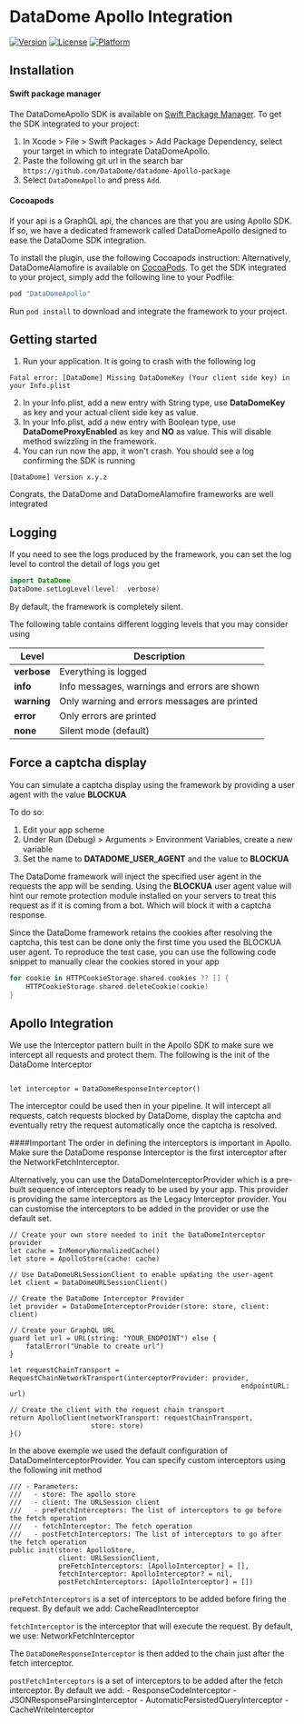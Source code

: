 # DataDome Apollo Integration

[![Version](https://img.shields.io/cocoapods/v/DataDomeAlamofire.svg?style=flat)](http://cocoapods.org/pods/DataDomeAlamofire)
[![License](https://img.shields.io/cocoapods/l/DataDomeAlamofire.svg?style=flat)](http://cocoapods.org/pods/DataDomAlamofire)
[![Platform](https://img.shields.io/cocoapods/p/DataDomeAlamofire.svg?style=flat)](http://cocoapods.org/pods/DataDomeAlamofire)

## Installation
#### Swift package manager
The DataDomeApollo SDK is available on [Swift Package Manager](https://swift.org/package-manager/). To get the SDK integrated to your project:

1. In Xcode > File > Swift Packages > Add Package Dependency, select your target in which to integrate DataDomeApollo.
2. Paste the following git url in the search bar `https://github.com/DataDome/datadome-Apollo-package`
3. Select `DataDomeApollo` and press `Add`.





#### Cocoapods
If your api is a GraphQL api, the chances are that you are using Apollo SDK. If so, we have a dedicated framework called DataDomeApollo designed to ease the DataDome SDK integration.

To install the plugin, use the following Cocoapods instruction:
Alternatively, DataDomeAlamofire is available on [CocoaPods](http://cocoapods.org). To get the SDK integrated to your project, simply add the following line to your Podfile:

```ruby
pod "DataDomeApollo"
```

Run `pod install` to download and integrate the framework to your project.

## Getting started

1. Run your application. It is going to crash with the following log
```
Fatal error: [DataDome] Missing DataDomeKey (Your client side key) in your Info.plist
```
2. In your Info.plist, add a new entry with String type, use **DataDomeKey** as key and your actual client side key as value.
3. In your Info.plist, add a new entry with Boolean type, use **DataDomeProxyEnabled** as key and **NO** as value. This will disable method swizzling in the framework.
4. You can run now the app, it won't crash. You should see a log confirming the SDK is running
```
[DataDome] Version x.y.z
```

Congrats, the DataDome and DataDomeAlamofire frameworks are well integrated

## Logging
If you need to see the logs produced by the framework, you can set the log level to control the detail of logs you get

```swift
import DataDome
DataDome.setLogLevel(level: .verbose)
```

By default, the framework is completely silent.

The following table contains different logging levels that you may consider using


 Level                        | Description
---------------------------    |----------------------------------------------
__verbose__                  | Everything is logged
__info__                      | Info messages, warnings and errors are shown
__warning__                  | Only warning and errors messages are printed 
__error__                      | Only errors are printed
__none__                      | Silent mode (default)


## Force a captcha display
You can simulate a captcha display using the framework by providing a user agent with the value **BLOCKUA**

To do so:

1. Edit your app scheme
2. Under Run (Debug) > Arguments > Environment Variables, create a new variable
3. Set the name to **DATADOME\_USER\_AGENT** and the value to **BLOCKUA**

The DataDome framework will inject the specified user agent in the requests the app will be sending. Using the **BLOCKUA** user agent value will hint our remote protection module installed on your servers to treat this request as if it is coming from a bot. Which will block it with a captcha response.

Since the DataDome framework retains the cookies after resolving the captcha, this test can be done only the first time you used the BLOCKUA user agent. To reproduce the test case, you can use the following code snippet to manually clear the cookies stored in your app

```swift
for cookie in HTTPCookieStorage.shared.cookies ?? [] {
    HTTPCookieStorage.shared.deleteCookie(cookie)
}
```

## Apollo Integration
We use the Interceptor pattern built in the Apollo SDK to make sure we intercept all requests and protect them. The following is the init of the DataDome Interceptor

```import DataDomeApollo

let interceptor = DataDomeResponseInterceptor()
```

The interceptor could be used then in your pipeline. It will intercept all requests, catch requests blocked by DataDome, display the captcha and eventually retry the request automatically once the captcha is resolved.

####Important
The order in defining the interceptors is important in Apollo. Make sure the DataDome response Interceptor is the first interceptor after the NetworkFetchInterceptor.

Alternatively, you can use the DataDomeInterceptorProvider which is a pre-built sequence of interceptors ready to be used by your app. This provider is providing the same interceptors as the Legacy Interceptor provider. You can customise the interceptors to be added in the provider or use the default set.

```private(set) lazy var apollo: ApolloClient = {
// Create your own store needed to init the DataDomeInterceptor provider
let cache = InMemoryNormalizedCache()
let store = ApolloStore(cache: cache)

// Use DataDomeURLSessionClient to enable updating the user-agent
let client = DataDomeURLSessionClient()

// Create the DataDome Interceptor Provider
let provider = DataDomeInterceptorProvider(store: store, client: client)

// Create your GraphQL URL
guard let url = URL(string: "YOUR_ENDPOINT") else {
    fatalError("Unable to create url")
}

let requestChainTransport = RequestChainNetworkTransport(interceptorProvider: provider,
                                                         endpointURL: url)

// Create the client with the request chain transport
return ApolloClient(networkTransport: requestChainTransport,
                    store: store)
}()
```

In the above exemple we used the default configuration of DataDomeInterceptorProvider. You can specify custom interceptors using the following init method

```/// Creates an interceptor provider with a setup instance of DataDome
/// - Parameters:
///   - store: The apollo store
///   - client: The URLSession client
///   - preFetchInterceptors: The list of interceptors to go before the fetch operation
///   - fetchInterceptor: The fetch operation
///   - postFetchInterceptors: The list of interceptors to go after the fetch operation
public init(store: ApolloStore,
            client: URLSessionClient,
            preFetchInterceptors: [ApolloInterceptor] = [],
            fetchInterceptor: ApolloInterceptor? = nil,
            postFetchInterceptors: [ApolloInterceptor] = [])

```


`preFetchInterceptors` is a set of interceptors to be added before firing the request. By default we add:
CacheReadInterceptor

`fetchInterceptor` is the interceptor that will execute the request. By default, we use:
NetworkFetchInterceptor

The `DataDomeResponseInterceptor` is then added to the chain just after the fetch interceptor.

`postFetchInterceptors` is a set of interceptors to be added after the fetch interceptor. By default we add:
    - ResponseCodeInterceptor
    - JSONResponseParsingInterceptor
    - AutomaticPersistedQueryInterceptor
    - CacheWriteInterceptor

